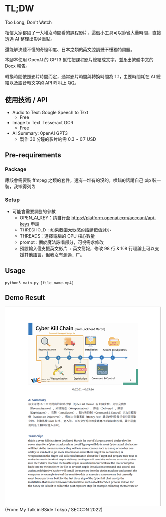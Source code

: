 # TL;DW 
Too Long; Don't Watch

相信大家都囤了一大堆沒時間看的課程影片，這個小工具可以節省大量時間，直接透過 AI 整理出影片重點。

還能解決聽不懂的奇怪印度、日本之類的英文腔調~~聽不懂~~獨特問題。

本腳本使用 OpenAI 的 GPT3 幫忙把課程影片總結成文字，並產出繁體中文的 Docx 報告。

轉換時間依照影片時間而定，通常影片時間與轉換時間為 1:1，主要時間耗在 AI 總結以及語音轉文字的 API 呼叫上 QQ。

## 使用技術 / API
- Audio to Text: Google Speech to Text
    - Free
- Image to Text: Tesseract OCR
    - Free
- AI Summary: OpenAI GPT3
    - 製作 30 分鐘的影片約需 0.3 ~ 0.7 USD

## Pre-requirements
### Package
應該會需要裝 ffmpeg 之類的套件，還有一堆有的沒的，噴錯的話請自己 pip 裝一裝，我懶得列ㄌ

### Setup
- 可能會需要調整的參數
    - OPEN_AI_KEY：請自行至 https://platform.openai.com/account/api-keys 申請
    - THRESHOLD：如果截圖太敏感的話請把值減小
    - THREADS：選擇電腦的 CPU 核心數量
    - prompt：關於魔法詠唱部分，可視需求修改
    - 預設輸入僅支援英文影片 + 英文簡報，修改 98 行 & 108 行理論上可以支援其他語言，但我沒有測過...ㄏ。

## Usage
```
python3 main.py [file_name.mp4]
```

## Demo Result
![](img/img1.png)
(From: My Talk in BSide Tokyo / SECCON 2022)

